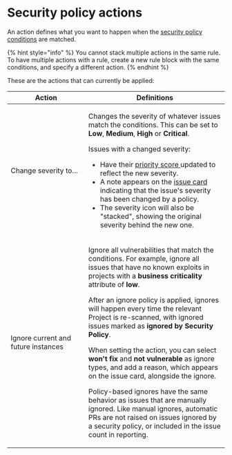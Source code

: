 # Security policy actions

An action defines what you want to happen when the [security policy conditions](security-policies-conditions.md) are matched.

{% hint style="info" %}
You cannot stack multiple actions in the same rule. To have multiple actions with a rule, create a new rule block with the same conditions, and specify a different action.
{% endhint %}

These are the actions that can currently be applied:

<table><thead><tr><th width="164">Action</th><th>Definitions</th></tr></thead><tbody><tr><td>Change severity to…</td><td><p>Changes the severity of whatever issues match the conditions. This can be set to <strong>Low</strong>, <strong>Medium</strong>, <strong>High</strong> or <strong>Critical</strong>.<br></p><p>Issues with a changed severity:</p><ul><li>Have their <a href="../../issue-management/priority-score.md">priority score </a>updated to reflect the new severity.</li><li>A note appears on the <a href="../../snyk-projects/issue-card-information.md">issue card</a> indicating that the issue's severity has been changed by a policy.</li><li>The severity icon will also be "stacked", showing the original severity behind the new one.</li></ul></td></tr><tr><td>Ignore current and future instances</td><td><p>Ignore all vulnerabilities that match the conditions. For example, ignore all issues that have no known exploits in projects with a <strong>business criticality</strong> attribute of <strong>low</strong>.</p><p></p><p>After an ignore policy is applied, ignores will happen every time the relevant Project is re-scanned, with ignored issues marked as <strong>ignored by Security Policy</strong>.</p><p></p><p>When setting the action, you can select <strong>won't fix</strong> and <strong>not vulnerable</strong> as ignore types, and add a reason, which appears on the issue card, alongside the ignore.</p><p></p><p>Policy-based ignores have the same behavior as issues that are manually ignored. Like manual ignores, automatic PRs are not raised on issues ignored by a security policy, or included in the issue count in reporting.</p></td></tr></tbody></table>
